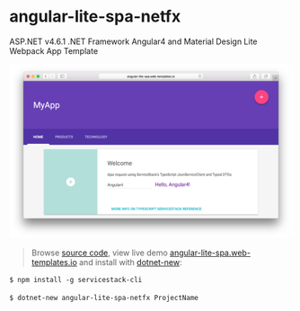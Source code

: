 # angular-lite-spa-netfx

ASP.NET v4.6.1 .NET Framework Angular4 and Material Design Lite Webpack App Template

[![](https://raw.githubusercontent.com/ServiceStack/Assets/master/csharp-templates/angular-lite-spa.png)](http://angular-lite-spa.web-templates.io/)

> Browse [source code](https://github.com/NetFrameworkTemplates/angular-lite-spa-netfx), view live demo [angular-lite-spa.web-templates.io](http://angular-lite-spa.web-templates.io) and install with [dotnet-new](http://docs.servicestack.net/dotnet-new):

    $ npm install -g servicestack-cli

    $ dotnet-new angular-lite-spa-netfx ProjectName


